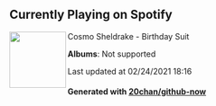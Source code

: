 ## Currently Playing on Spotify

[<img align="left" width="100" src="https://i.scdn.co/image/ab67616d0000b273b573786e99ee850cb2d04822">](https://open.spotify.com/album/5nBi2KxnApejxYC1Eb8XNl)

Cosmo Sheldrake - Birthday Suit

**Albums**: Not supported

Last updated at 02/24/2021 18:16

#### Generated with [20chan/github-now](https://github.com/20chan/github-now)


<!--
**20chan/20chan** is a ✨ _special_ ✨ repository because its `README.md` (this file) appears on your GitHub profile.

Here are some ideas to get you started:

- 🔭 I’m currently working on ...
- 🌱 I’m currently learning ...
- 👯 I’m looking to collaborate on ...
- 🤔 I’m looking for help with ...
- 💬 Ask me about ...
- 📫 How to reach me: ...
- 😄 Pronouns: ...
- ⚡ Fun fact: ...
-->
